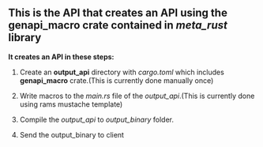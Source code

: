 ## This is the API that creates an API using the **genapi_macro** crate contained in *meta_rust* library 

**It creates an API in these steps:**

1. Create an **output_api** directory with *cargo.toml* which includes **genapi_macro** crate.(This is currently done manually once)

2. Write macros to the *main.rs* file of the *output_api*.(This is currently done using rams mustache template)

3. Compile the *output_api* to *output_binary* folder.

4. Send the output_binary to client   